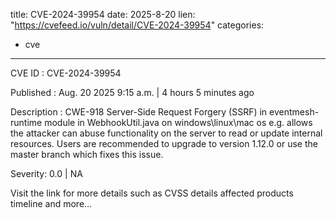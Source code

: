  
title: CVE-2024-39954
date: 2025-8-20
lien: "https://cvefeed.io/vuln/detail/CVE-2024-39954"
categories:
  - cve
---

CVE ID : CVE-2024-39954

Published :  Aug. 20
2025
9:15 a.m. | 4 hours
5 minutes ago

Description : CWE-918 Server-Side Request Forgery (SSRF) in eventmesh-runtime module in WebhookUtil.java on windows\linux\mac os e.g. allows the attacker can abuse functionality on the server to read or update internal resources.
Users are recommended to upgrade to version 1.12.0 or use the master branch
which fixes this issue.

Severity: 0.0 | NA

Visit the link for more details
such as CVSS details
affected products
timeline
and more...
